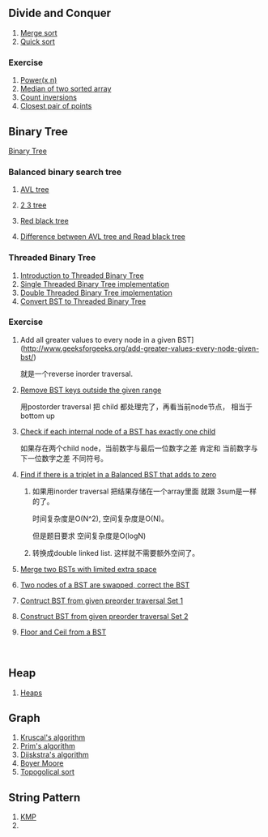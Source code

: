 ## Divide and Conquer

1. [Merge sort](https://github.com/Drbelfast/geeksforgeeks/blob/master/mergesort.md)
2. [Quick sort]()

### Exercise

1. [Power(x,n)]()
2. [Median of two sorted array]()
3. [Count inversions]()
4. [Closest pair of points]()


## Binary Tree

[Binary Tree]()

### Balanced binary search tree

1. [AVL tree]()

2. [2 3 tree]()
3. [Red black tree]()
4. [Difference between AVL tree and Read black tree]()

### Threaded Binary Tree

1. [Introduction to Threaded Binary Tree]()
2. [Single Threaded Binary Tree implementation]()
3. [Double Threaded Binary Tree implementation]()
4. [Convert BST to Threaded Binary Tree]()

### Exercise

1. Add all greater values to every node in a given BST](http://www.geeksforgeeks.org/add-greater-values-every-node-given-bst/)

   就是一个reverse inorder traversal.

2. [Remove BST keys outside the given range](http://www.geeksforgeeks.org/remove-bst-keys-outside-the-given-range/)

   用postorder traversal 把 child 都处理完了，再看当前node节点， 相当于bottom up

3. [Check if each internal node of a BST has exactly one child](http://www.geeksforgeeks.org/check-if-each-internal-node-of-a-bst-has-exactly-one-child/)

   如果存在两个child node，当前数字与最后一位数字之差  肯定和 当前数字与下一位数字之差 不同符号。


4. [Find if there is a triplet in a Balanced BST that adds to zero](http://www.geeksforgeeks.org/find-if-there-is-a-triplet-in-bst-that-adds-to-0/)
   1. 如果用inorder traversal 把结果存储在一个array里面 就跟 3sum是一样的了。

      时间复杂度是O(N^2), 空间复杂度是O(N)。

      但是题目要求 空间复杂度是O(logN)

   2. 转换成double linked list. 这样就不需要额外空间了。

5. [Merge two BSTs with limited extra space](http://www.geeksforgeeks.org/merge-two-bsts-with-limited-extra-space/)

6. [Two nodes of a BST are swapped, correct the BST]()

7. [Contruct BST from given preorder traversal Set 1]()

8. [Construct BST from given preorder traversal Set 2]() 

9. [Floor and Ceil from a BST]()

   ​


## Heap

1. [Heaps]()



## Graph

1. [Kruscal's algorithm]()
2. [Prim's algorithm]()
3. [Dijskstra's algorithm]()
4. [Boyer Moore]()
5. [Topogolical sort]()

## String Pattern

1. [KMP]()
2. ​